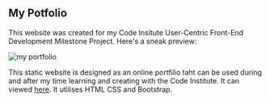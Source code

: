 ## My Potfolio
This website was created for my Code Insitute User-Centric Front-End Development Milestone Project. Here's a sneak preview:

![my portfolio](https://github.com/Anthoni-Mathias/Portifolio-number-2/blob/main/assets/readme-images/Am%20I%20Responsive_%20-%20Google%20Chrome%204_22_2021%208_21_33%20AM%20(2).png)

This static website is designed as an online portfilio taht can be used during and after my time learning and creating with the Code Institute. It can viewed [here](https://anthoni-mathias.github.io/Portifolio-number-2/). It utilises HTML CSS and Bootstrap.
